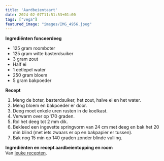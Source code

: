 ```yaml
---
title: 'Aardbeientaart'
date: 2024-02-07T11:51:53+01:00
tags: ["vega"]
featured_image: "images/IMG_4956.jpeg"
---
```


**Ingrediënten fonceerdeeg**
- 125 gram roomboter
- 125 gram witte basterdsuiker
- 3 gram zout
- Half ei
- 1 eetlepel water
- 250 gram bloem
- 5 gram bakpoeder

**Recept**
1. Meng de boter, basterdsuiker, het zout, halve ei en het water.
2. Meng bloem en bakpoeder er door.
3. Deeg moet enkele uren rusten in de koelkast.
4. Verwarm over op 170 graden.
5. Rol het deeg tot 2 mm dik.
6. Bekleed een ingevette springvorm van 24 cm met deeg en bak het 20 min blind (met iets zwaars er op en bakpapier er tussen).
7. Bak nog 15 min op 140 graden zonder blinde vulling.

**Ingrediënten en recept aardbeientopping en room**  
Van [leuke recepten](www.leukerecepten.nl/recepten/aardbeientaartjes).
